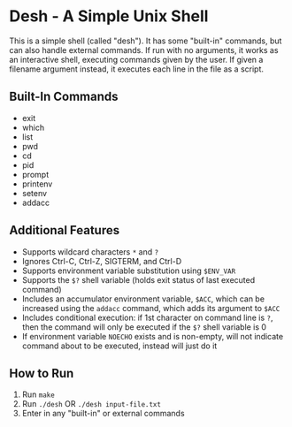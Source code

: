 # Desh - A Simple Unix Shell
This is a simple shell (called "desh"). It has some "built-in" commands, but can also handle external commands. If run with no arguments, it works as an interactive shell, executing commands given by the user. If given a filename argument instead, it executes each line in the file as a script.

## Built-In Commands
- exit
- which
- list
- pwd
- cd
- pid
- prompt
- printenv
- setenv
- addacc

## Additional Features
- Supports wildcard characters `*` and `?`
- Ignores Ctrl-C, Ctrl-Z, SIGTERM, and Ctrl-D
- Supports environment variable substitution using `$ENV_VAR`
- Supports the `$?` shell variable (holds exit status of last executed command)
- Includes an accumulator environment variable, `$ACC`, which can be increased using the `addacc` command, which adds its argument to `$ACC`
- Includes conditional execution: if 1st character on command line is `?`, then the command will only be executed if the `$?` shell variable is 0
- If environment variable `NOECHO` exists and is non-empty, will not indicate command about to be executed, instead will just do it

## How to Run
1. Run `make`
2. Run `./desh` OR `./desh input-file.txt`
3. Enter in any "built-in" or external commands
